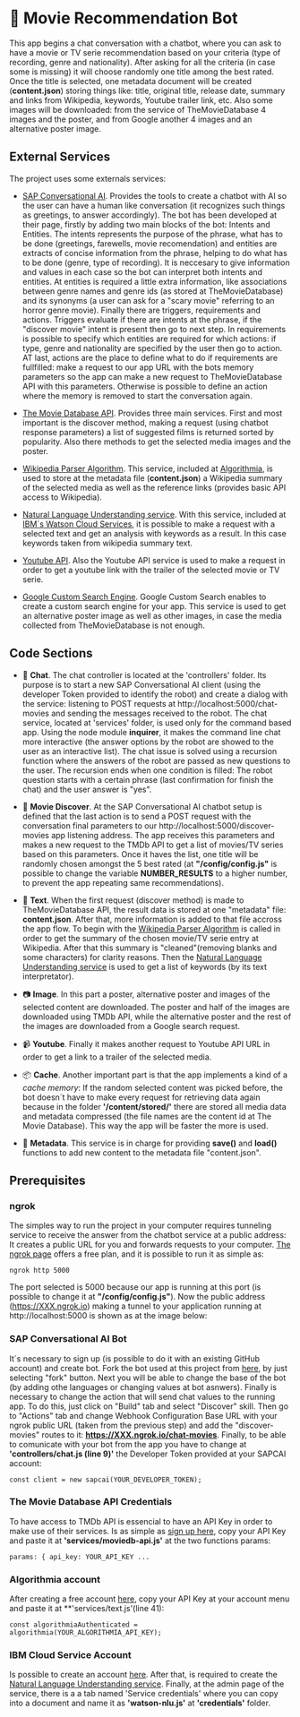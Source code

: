 # :robot: Movie Recommendation Bot
This app begins a chat conversation with a chatbot, where you can ask to have a movie or TV serie recommendation based on your criteria (type of recording, genre and nationality). After asking for all the criteria (in case some is missing) it will choose randomly one title among the best rated. Once the title is selected, one metadata document will be created (**content.json**) storing things like: title, original title, release date, summary and links from Wikipedia, keywords, Youtube trailer link, etc. Also some images will be downloaded: from the service of TheMovieDatabase 4 images and the poster, and from Google another 4 images and an alternative poster image.

## External Services
The project uses some externals services:

- [SAP Conversational AI](https://cai.tools.sap/). Provides the tools to create a chatbot with AI so the user can have a human like conversation (it recognizes such things as greetings, to answer accordingly). The bot has been developed at their page, firstly by adding two main blocks of the bot: Intents and Entities. The intents represents the purpose of the phrase, what has to be done (greetings, farewells, movie recomendation) and entities are extracts of concise information from the phrase, helping to do what has to be done (genre, type of recording). It is neccesary to give information and values in each case so the bot can interpret both intents and entities. At entities is required a little extra information, like associations between genre names and genre ids (as stored at TheMovieDatabase) and its synonyms (a user can ask for a "scary movie" referring to an horror genre movie). Finally there are triggers, requirements and actions. Triggers evaluate if there are intents at the phrase, if the "discover movie" intent is present then go to next step. In requirements is possible to specify which entities are required for which actions: if type, genre and nationality are specified by the user then go to action. AT last, actions are the place to define what to do if requirements are fullfilled: make a request to our app URL with the bots memory parameters so the app can make a new request to TheMovieDatabase API with this parameters. Otherwise is possible to define an action where the memory is removed to start the conversation again.

- [The Movie Database API](https://www.themoviedb.org/documentation/api). Provides three main services. First and most important is the discover method, making a request (using chatbot response parameters) a list of suggested films is returned sorted by popularity. Also there methods to get the selected media images and the poster.

- [Wikipedia Parser Algorithm](https://algorithmia.com/algorithms/web/WikipediaParser). This service, included at [Algorithmia](https://algorithmia.com/), is used to store at the metadata file (**content.json**) a Wikipedia summary of the selected media as well as the reference links (provides basic API access to Wikipedia).

- [Natural Language Understanding service](https://www.ibm.com/watson/services/natural-language-understanding/). With this service, included at [IBM´s Watson Cloud Services](https://www.ibm.com/watson), it is possible to make a request with a selected text and get an analysis with keywords as a result. In this case keywords taken from wikipedia summary text.

- [Youtube API](https://developers.google.com/youtube/v3/docs/search/list). Also the Youtube API service is used to make a request in order to get a youtube link with the trailer of the selected movie or TV serie.

- [Google Custom Search Engine](https://cse.google.com/). Google Custom Search enables to create a custom search engine for your app. This service is used to get an alternative poster image as well as other images, in case the media collected from TheMovieDatabase is not enough.

## Code Sections

- :speech_balloon: **Chat**. The chat controller is located at the 'controllers' folder. Its purpose is to start a new SAP Conversational AI client (using the developer Token provided to identify the robot) and create a dialog with the service: listening to POST requests at http://localhost:5000/chat-movies and sending the messages received to the robot. The chat service, located at 'services' folder, is used only for the command based app. Using the node module **inquirer**, it makes the command line chat more interactive (the answer options by the robot are showed to the user as an interactive list). The chat issue is solved using a recursion function where the answers of the robot are passed as new questions to the user. The recursion ends when one condition is filled: The robot question starts with a certain phrase (last confirmation for finish the chat) and the user answer is "yes".

- :dart: **Movie Discover**. At the SAP Conversational AI chatbot setup is defined that the last action is to send a POST request with the conversation final parameters to our http://localhost:5000/discover-movies app listening address. The app receives this parameters and makes a new request to the TMDb API to get a list of movies/TV series based on this parameters. Once it haves the list, one title will be randomly chosen amongst the 5 best rated (at **"/config/config.js"** is possible to change the variable **NUMBER_RESULTS** to a higher number, to prevent the app repeating same recommendations). 

- :page_facing_up: **Text**. When the first request (discover method) is made to TheMovieDatabase API, the result data is stored at one "metadata" file: **content.json**. After that, more information is added to that file accross the app flow. To begin with the [Wikipedia Parser Algorithm](https://algorithmia.com/algorithms/web/WikipediaParser) is called in order to get the summary of the chosen movie/TV serie entry at Wikipedia. After that this summary is "cleaned"(removing blanks and some characters) for clarity reasons. Then the [Natural Language Understanding service](https://www.ibm.com/watson/services/natural-language-understanding/) is used to get a list of keywords (by its text interpretator). 

- :camera: **Image**. In this part a poster, alternative poster and images of the selected content are downloaded. The poster and half of the images are downloaded using TMDb API, while the alternative poster and the rest of the images are downloaded from a Google search request.

- :video_camera: **Youtube**. Finally it makes another request to Youtube API URL in order to get a link to a trailer of the selected media.

- :package: **Cache**. Another important part is that the app implements a kind of a *cache memory*: If the random selected content was picked before, the bot doesn´t have to make every request for retrieving data again because in the folder **'/content/stored/'** there are stored all media data and metadata compressed (the file names are the content id at The Movie Database). This way the app will be faster the more is used.

- :floppy_disk: **Metadata**. This service is in charge for providing **save()** and **load()** functions to add new content to the metadata file "content.json".

## Prerequisites
### ngrok
The simples way to run the project in your computer requires tunneling service to receive the answer from the chatbot service at a public address: It creates a public URL for you and forwards requests to your computer. [The ngrok page](https://dashboard.ngrok.com/signup) offers a free plan, and it is possible to run it as simple as:
```
ngrok http 5000
```
The port selected is 5000 because our app is running at this port (is possible to change it at **"/config/config.js"**). Now the public address (https://XXX.ngrok.io) making a tunnel to your application running at http://localhost:5000 is shown as at the image below:

### SAP Conversational AI Bot
It´s necessary to sign up (is possible to do it with an existing GitHub account) and create bot. Fork the bot used at this project from [here](https://cai.tools.sap/guilleangulo/movie-bot/train/intents), by just selecting "fork" button. Next you will be able to change the base of the bot (by adding othe languages or changing values at bot asnwers). Finally is necessary to change the action that will send chat values to the running app. To do this, just click on "Build" tab and select "Discover" skill. Then go to "Actions" tab and change Webhook Configuration Base URL with your ngrok public URL (taken from the previous step) and add the "discover-movies" routes to it: **https://XXX.ngrok.io/chat-movies**. Finally, to be able to comunicate with your bot from the app you have to change at **'controllers/chat.js (line 9)'** the Developer Token provided at your SAPCAI account:
```
const client = new sapcai(YOUR_DEVELOPER_TOKEN);
```

### The Movie Database API Credentials
To have access to TMDb API is essencial to have an API Key in order to make use of their services. Is as simple as [sign up here](https://www.themoviedb.org/account/signup), copy your API Key and paste it at **'services/moviedb-api.js'** at the two functions params:
```
params: { api_key: YOUR_API_KEY ...
```

### Algorithmia account
After creating a free account [here](https://algorithmia.com/signup), copy your API Key at your account menu and paste it at **'services/text.js'(line 41): 
```
const algorithmiaAuthenticated = algorithmia(YOUR_ALGORITHMIA_API_KEY);
```

### IBM Cloud Service Account
Is possible to create an account [here](https://cloud.ibm.com/registration). After that, is required to create the [Natural Language Understanding service](https://cloud.ibm.com/catalog/services/natural-language-understanding). Finally, at the admin page of the service, there is a a tab named 'Service credentials' where you can copy into a document and name it as **'watson-nlu.js'** at **'credentials'** folder.


